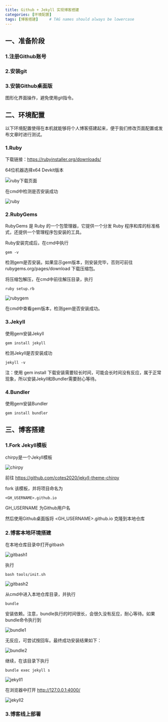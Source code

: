 ```yaml
---
title: Github + Jekyll 实现博客搭建
categories: [环境配置]
tags: [博客搭建]     # TAG names should always be lowercase
---
```



## 一、准备阶段
### 1.注册Github账号
### 2.安装git
### 3.安装Github桌面版
图形化界面操作，避免使用git指令。

## 二、环境配置
以下环境配置使得在本机就能够将个人博客搭建起来，便于我们修改页面配置或发布文章时进行测试。   

### 1.Ruby
下载链接：https://rubyinstaller.org/downloads/

64位机器选择x64 Devkit版本

![ruby下载页面](/assets/img/2022-7-26/1.png)

在cmd中检测是否安装成功

![ruby](/assets/img/2022-7-26/2.png)


### 2.RubyGems
RubyGems 是 Ruby 的一个包管理器，它提供一个分发 Ruby 程序和库的标准格式，还提供一个管理程序包安装的工具。

Ruby安装完成后，在cmd中执行

``
gem -v               
``

检测gem是否安装。如果显示gem版本，则安装完毕，否则可前往 rubygems.org/pages/download 下载压缩包。

将压缩包解压，在cmd中前往解压目录，执行

``
ruby setup.rb
``

![rubygem](/assets/img/2022-7-26/3.png)

在cmd中查看gem版本，检测gem是否安装成功。


### 3.Jekyll
使用gem安装Jekyll

``
gem install jekyll
``

检测Jekyll是否安装成功

``
jekyll -v
``

注：使用 gem install 下载安装需要较长时间，可能会长时间没有反应，属于正常现象，所以安装Jekyll和Bundler需要耐心等待。

### 4.Bundler
使用gem安装Bundler

``
gem install bundler
``

## 三、博客搭建

### 1.Fork Jekyll模板
chirpy是一个Jekyll模板

![chirpy](/assets/img/2022-7-26/4.png)

前往 https://github.com/cotes2020/jekyll-theme-chirpy 

fork 该模板，并将项目命名为 

``
<GH_USERNAME>.github.io
``

GH_USERNAME 为Github用户名


然后使用Github桌面版将 <GH_USERNAME>.github.io 克隆到本地仓库 

### 2.博客本地环境搭建

在本地仓库目录中打开gitbash 

![gitbash1](/assets/img/2022-7-26/5.png)

执行

``
bash tools/init.sh
``

![gitbash2](/assets/img/2022-7-26/6.png)


从cmd中进入本地仓库目录，并执行

``
bundle
``

安装依赖。注意，bundle执行的时间很长，会很久没有反应，耐心等待。如果bundle命令执行到

![bundle1](/assets/img/2022-7-26/8.png)

无反应，可尝试按回车。最终成功安装结果如下：

![bundle2](/assets/img/2022-7-26/7.png)

继续，在该目录下执行

``
bundle exec jekyll s
``

![jekyll1](/assets/img/2022-7-26/9.png)

在浏览器中打开 http://127.0.0.1:4000/

![jekyll2](/assets/img/2022-7-26/10.png)

### 3.博客线上部署
